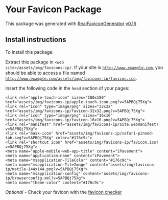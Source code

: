 # Your Favicon Package

This package was generated with [RealFaviconGenerator](https://realfavicongenerator.net/) [v0.16](https://realfavicongenerator.net/change_log#v0.16)

## Install instructions

To install this package:

Extract this package in <code>&lt;web site&gt;/assets/img/favicons-ip/</code>. If your site is <code>http://www.example.com</code>, you should be able to access a file named <code>http://www.example.com/assets/img/favicons-ip/favicon.ico</code>.

Insert the following code in the `head` section of your pages:

    <link rel="apple-touch-icon" sizes="180x180" href="assets/img/favicons-ip/apple-touch-icon.png?v=5APBQj75Xg">
    <link rel="icon" type="image/png" sizes="32x32" href="assets/img/favicons-ip/favicon-32x32.png?v=5APBQj75Xg">
    <link rel="icon" type="image/png" sizes="16x16" href="assets/img/favicons-ip/favicon-16x16.png?v=5APBQj75Xg">
    <link rel="manifest" href="assets/img/favicons-ip/site.webmanifest?v=5APBQj75Xg">
    <link rel="mask-icon" href="assets/img/favicons-ip/safari-pinned-tab.svg?v=5APBQj75Xg" color="#176c9c">
    <link rel="shortcut icon" href="assets/img/favicons-ip/favicon.ico?v=5APBQj75Xg">
    <meta name="apple-mobile-web-app-title" content="iPavement">
    <meta name="application-name" content="iPavement">
    <meta name="msapplication-TileColor" content="#176c9c">
    <meta name="msapplication-TileImage" content="assets/img/favicons-ip/mstile-144x144.png?v=5APBQj75Xg">
    <meta name="msapplication-config" content="assets/img/favicons-ip/browserconfig.xml?v=5APBQj75Xg">
    <meta name="theme-color" content="#176c9c">

*Optional* - Check your favicon with the [favicon checker](https://realfavicongenerator.net/favicon_checker)